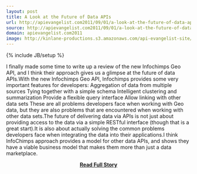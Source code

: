 ```yaml
---
layout: post
title: A Look at the Future of Data APIs
url: http://apievangelist.com2011/09/01/a-look-at-the-future-of-data-apis/
source: http://apievangelist.com2011/09/01/a-look-at-the-future-of-data-apis/
domain: apievangelist.com2011
image: http://kinlane-productions.s3.amazonaws.com/api-evangelist-site/blog/infochimps-logo.jpg
---
```

{% include JB/setup %}<p>I finally made some time to write up a review of the new Infochimps Geo API, and I think their approach gives us a glimpse at the future of data APIs.With the new Infochimps Geo API, Infochimps provides some very important features for developers: Aggregation of data from multiple sources Tying together with a simple schema Intelligent clustering and summarization Provide a flexible query interface Allow linking with other data sets These are all problems developers face when working with Geo data, but they are also problems that are encountered when working with other data sets.The future of delivering data via APIs is not just about providing access to the data via a simple RESTful interface (though that is a great start).It is also about actually solving the common problems developers face when integrating the data into their applications.I think InfoChimps approach provides a model for other data APIs, and shows they have a viable business model that makes them more than just a data marketplace.</p>
<center><p><a href="http://apievangelist.com2011/09/01/a-look-at-the-future-of-data-apis/" style='padding:25px; font-sze:18px; font-weight: bold;'>Read Full Story</a></p></center>
